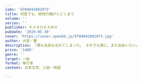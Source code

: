 ```yaml
---
isbn: '9784041082973'
title: 何度でも、紙飛行機がとどくまで
volume: ''
series: ''
publisher: ＫＡＤＯＫＡＷＡ
pubdate: '2019-05-30'
cover: 'https://cover.openbd.jp/9784041082973.jpg'
author: 大密／著
description: 「顔も名前も忘れてしまった。 それでも君に、また出会いたい」
price: '1400'
genre: ''
target: 一般
format: 単行本
content: 日本文学、小説・物語

---
```

